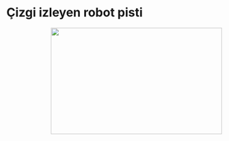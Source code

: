 # Çizgi izleyen robot pisti
<img src="https://media.discordapp.net/attachments/770696697936347207/842839237174362122/fdb0f78e-d8bf-48ee-8e8c-9dfa7eb8eddc.jpg?width=666&height=666" align="right" width="400" height="250">
